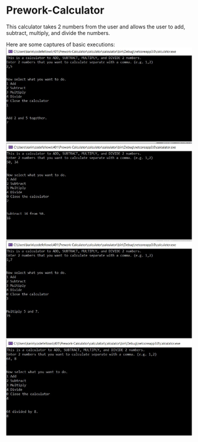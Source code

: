 # Prework-Calculator

This calculator takes 2 numbers from the user and allows the user to add, subtract, multiply, and divide the numbers.

Here are some captures of basic executions:
![Alt Add](/captures/add.JPG)
![Alt Subtract](/captures/subtract.JPG)
![Alt Multiply](/captures/multiply.JPG)
![Alt Divide](/captures/divide.JPG)